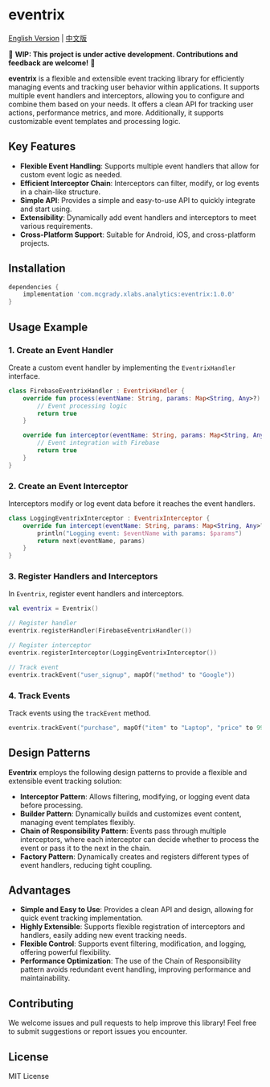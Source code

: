 # eventrix

[English Version](./README_EN.md) | [中文版](./README_CN.md)

🚧 **WIP: This project is under active development. Contributions and feedback are welcome!** 🚧

**eventrix** is a flexible and extensible event tracking library for efficiently managing events and tracking user behavior within applications. It supports multiple event handlers and interceptors, allowing you to configure and combine them based on your needs. It offers a clean API for tracking user actions, performance metrics, and more. Additionally, it supports customizable event templates and processing logic.

## Key Features

- **Flexible Event Handling**: Supports multiple event handlers that allow for custom event logic as needed.
- **Efficient Interceptor Chain**: Interceptors can filter, modify, or log events in a chain-like structure.
- **Simple API**: Provides a simple and easy-to-use API to quickly integrate and start using.
- **Extensibility**: Dynamically add event handlers and interceptors to meet various requirements.
- **Cross-Platform Support**: Suitable for Android, iOS, and cross-platform projects.

## Installation

```groovy
dependencies {
    implementation 'com.mcgrady.xlabs.analytics:eventrix:1.0.0'
}
```

## Usage Example

### 1. Create an Event Handler

Create a custom event handler by implementing the `EventrixHandler` interface.

```kotlin
class FirebaseEventrixHandler : EventrixHandler {
    override fun process(eventName: String, params: Map<String, Any>?): Boolean {
        // Event processing logic
        return true
    }

    override fun interceptor(eventName: String, params: Map<String, Any>?): Boolean {
        // Event integration with Firebase
        return true
    }
}
```

### 2. Create an Event Interceptor

Interceptors modify or log event data before it reaches the event handlers.

```kotlin
class LoggingEventrixInterceptor : EventrixInterceptor {
    override fun intercept(eventName: String, params: Map<String, Any>?, next: (String, Map<String, Any>?) -> Boolean): Boolean {
        println("Logging event: $eventName with params: $params")
        return next(eventName, params)
    }
}
```

### 3. Register Handlers and Interceptors

In `Eventrix`, register event handlers and interceptors.

```kotlin
val eventrix = Eventrix()

// Register handler
eventrix.registerHandler(FirebaseEventrixHandler())

// Register interceptor
eventrix.registerInterceptor(LoggingEventrixInterceptor())

// Track event
eventrix.trackEvent("user_signup", mapOf("method" to "Google"))
```

### 4. Track Events

Track events using the `trackEvent` method.

```kotlin
eventrix.trackEvent("purchase", mapOf("item" to "Laptop", "price" to 999))
```

## Design Patterns

**Eventrix** employs the following design patterns to provide a flexible and extensible event tracking solution:

- **Interceptor Pattern**: Allows filtering, modifying, or logging event data before processing.
- **Builder Pattern**: Dynamically builds and customizes event content, managing event templates flexibly.
- **Chain of Responsibility Pattern**: Events pass through multiple interceptors, where each interceptor can decide whether to process the event or pass it to the next in the chain.
- **Factory Pattern**: Dynamically creates and registers different types of event handlers, reducing tight coupling.

## Advantages

- **Simple and Easy to Use**: Provides a clean API and design, allowing for quick event tracking implementation.
- **Highly Extensible**: Supports flexible registration of interceptors and handlers, easily adding new event tracking needs.
- **Flexible Control**: Supports event filtering, modification, and logging, offering powerful flexibility.
- **Performance Optimization**: The use of the Chain of Responsibility pattern avoids redundant event handling, improving performance and maintainability.

## Contributing

We welcome issues and pull requests to help improve this library! Feel free to submit suggestions or report issues you encounter.

## License

MIT License
